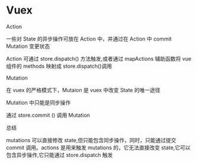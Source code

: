 # Vuex

Action

一些对 State 的异步操作可放在 Action 中，并通过在 Action 中 commit Mutation 变更状态

Action 可通过 store.dispatch() 方法触发,或者通过 mapActions 辅助函数将 vue 组件的 methods 映射成 store.dispatch()调用

Mutation

在 vuex 的严格模式下，Mutaion 是 vuex 中改变 State 的唯一途径

Mutation 中只能是同步操作

通过 store.commit () 调用 Mutation

总结

mutations 可以直接修改 state,但只能包含同步操作，同时，只能通过提交 commit 调用。actions 是用来触发 mutations 的，它无法直接改变 state,它可以包含异步操作,它只能通过 store.dispatch 触发
